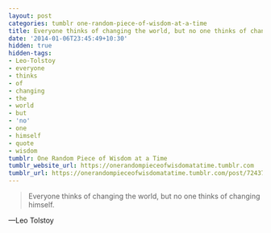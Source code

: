 ```yaml
---
layout: post
categories: tumblr one-random-piece-of-wisdom-at-a-time
title: Everyone thinks of changing the world, but no one thinks of changing himself.
date: '2014-01-06T23:45:49+10:30'
hidden: true
hidden-tags:
- Leo-Tolstoy
- everyone
- thinks
- of
- changing
- the
- world
- but
- 'no'
- one
- himself
- quote
- wisdom
tumblr: One Random Piece of Wisdom at a Time
tumblr_website_url: https://onerandompieceofwisdomatatime.tumblr.com
tumblr_url: https://onerandompieceofwisdomatatime.tumblr.com/post/72437380425/everyone-thinks-of-changing-the-world-but-no-one
---
```

> Everyone thinks of changing the world, but no one thinks of changing himself.

—Leo Tolstoy
